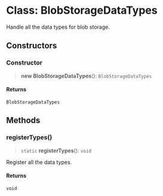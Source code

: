 # Class: BlobStorageDataTypes

Handle all the data types for blob storage.

## Constructors

### Constructor

> **new BlobStorageDataTypes**(): `BlobStorageDataTypes`

#### Returns

`BlobStorageDataTypes`

## Methods

### registerTypes()

> `static` **registerTypes**(): `void`

Register all the data types.

#### Returns

`void`
